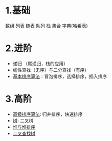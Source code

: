 # 1.基础
数组 列表 链表 队列 栈 集合 字典(哈希表)

# 2.进阶
- 递归 （尾递归，栈的应用）
- 线性查找（无序）与二分查找（有序）
- [基本排序算法](https://github.com/Billy1900/Learning-of-Computer-Science/blob/master/Algorithm/basic_sort.md)：冒泡排序，选择排序，插入排序

# 3.高阶
- [高级排序算法](https://github.com/Billy1900/Learning-of-Computer-Science/blob/master/Algorithm/%E9%AB%98%E7%BA%A7%E6%8E%92%E5%BA%8F%E7%AE%97%E6%B3%95/advanced_sorting.md): 归并排序，快速排序
- [树](https://github.com/Billy1900/Learning-of-Computer-Science/blob/master/Algorithm/%E6%A0%91/tree.md): 二叉树
- [堆与堆排序](https://github.com/Billy1900/Learning-of-Computer-Science/blob/master/Algorithm/%E5%A0%86/heap_and_heapsort.md)
- [二叉查找树](https://github.com/Billy1900/Learning-of-Computer-Science/blob/master/Algorithm/BST/binary_search_tree.md)
